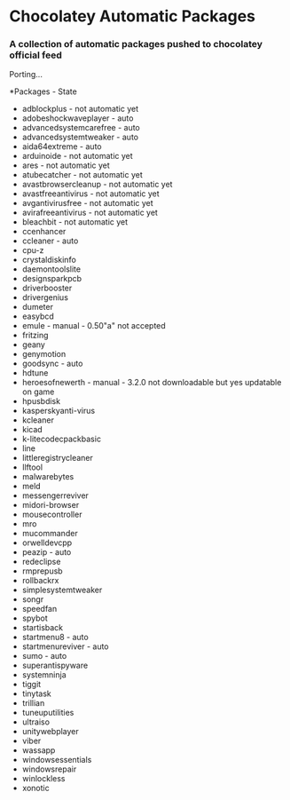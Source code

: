 Chocolatey Automatic Packages
=============================================  
### A collection of automatic packages pushed to chocolatey official feed

Porting...

*Packages - State

* adblockplus - not automatic yet
* adobeshockwaveplayer - auto
* advancedsystemcarefree - auto
* advancedsystemtweaker - auto
* aida64extreme - auto
* arduinoide - not automatic yet
* ares - not automatic yet
* atubecatcher - not automatic yet
* avastbrowsercleanup - not automatic yet
* avastfreeantivirus - not automatic yet
* avgantivirusfree - not automatic yet
* avirafreeantivirus - not automatic yet
* bleachbit - not automatic yet
* ccenhancer
* ccleaner - auto
* cpu-z
* crystaldiskinfo
* daemontoolslite
* designsparkpcb
* driverbooster
* drivergenius
* dumeter
* easybcd
* emule - manual - 0.50"a" not accepted
* fritzing
* geany
* genymotion
* goodsync - auto
* hdtune
* heroesofnewerth - manual - 3.2.0 not downloadable but yes updatable on game
* hpusbdisk
* kasperskyanti-virus
* kcleaner
* kicad
* k-litecodecpackbasic
* line
* littleregistrycleaner
* llftool
* malwarebytes
* meld
* messengerreviver
* midori-browser
* mousecontroller
* mro
* mucommander
* orwelldevcpp
* peazip - auto
* redeclipse
* rmprepusb
* rollbackrx
* simplesystemtweaker
* songr
* speedfan
* spybot
* startisback
* startmenu8 - auto
* startmenureviver - auto
* sumo - auto
* superantispyware
* systemninja
* tiggit
* tinytask
* trillian
* tuneuputilities
* ultraiso
* unitywebplayer
* viber
* wassapp
* windowsessentials
* windowsrepair
* winlockless
* xonotic